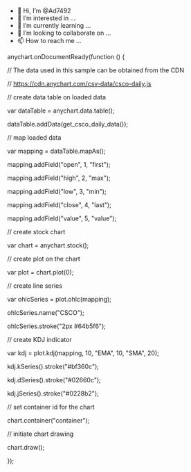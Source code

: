 - 👋 Hi, I’m @Ad7492
- 👀 I’m interested in ...
- 🌱 I’m currently learning ...
- 💞️ I’m looking to collaborate on ...
- 📫 How to reach me ...

<!---
Ad7492/Ad7492 is a ✨ special ✨ repository because its `README.md` (this file) appears on your GitHub profile.
You can click the Preview link to take a look at your changes.
--->
anychart.onDocumentReady(function () {

// The data used in this sample can be obtained from the CDN

// https://cdn.anychart.com/csv-data/csco-daily.js

// create data table on loaded data

var dataTable = anychart.data.table();

dataTable.addData(get_csco_daily_data());

// map loaded data

var mapping = dataTable.mapAs();

mapping.addField("open", 1, "first");

mapping.addField("high", 2, "max");

mapping.addField("low", 3, "min");

mapping.addField("close", 4, "last");

mapping.addField("value", 5, "value");

// create stock chart

var chart = anychart.stock();

// create plot on the chart

var plot = chart.plot(0);

// create line series

var ohlcSeries = plot.ohlc(mapping);

ohlcSeries.name("CSCO");

ohlcSeries.stroke("2px #64b5f6");

// create KDJ indicator

var kdj = plot.kdj(mapping, 10, "EMA", 10, "SMA", 20);

kdj.kSeries().stroke("#bf360c");

kdj.dSeries().stroke("#02660c");

kdj.jSeries().stroke("#0228b2");

// set container id for the chart

chart.container("container");

// initiate chart drawing

chart.draw();

});
